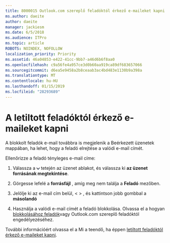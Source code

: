 ```yaml
---
title: 8000015 Outlook.com szereplő feladóktól érkező e-maileket kapni blokkolva van.
ms.author: daeite
author: daeite
manager: jackiesm
ms.date: 6/5/2018
ms.audience: ITPro
ms.topic: article
ROBOTS: NOINDEX, NOFOLLOW
localization_priority: Priority
ms.assetid: 46a04853-e422-41cc-9bb7-a46d6b6f8aa0
ms.openlocfilehash: c9a56fe4a957ce3d0b60aa919ca89df683657066
ms.sourcegitcommit: d6ea5e9458a2b8ceaab3ac4bd483e1130b9a398a
ms.translationtype: MT
ms.contentlocale: hu-HU
ms.lasthandoff: 01/15/2019
ms.locfileid: "28293689"
---
```

# <a name="receiving-email-from-blocked-senders"></a>A letiltott feladóktól érkező e-maileket kapni

A blokkolt feladók e-mail továbbra is megjelenik a Beérkezett üzenetek mappában, ha lehet, hogy a feladó elrejtése a valódi e-mail címét.
  
Ellenőrizze a feladó tényleges e-mail címe:
  
1. Válassza a ![további műveletek](media/11884972-7ebb-4afe-8b50-63efefb7cca8.png) tetején az üzenet ablakot, és válassza ki **az üzenet forrásának megtekintése**.
    
2. Görgesse lefelé a **forrásfájl** , amíg meg nem találja a **Feladó** mezőben. 
    
3. Jelölje ki az e-mail cím belül, \< \> , és kattintson jobb gombbal a **másolandó**
    
4. Használja a valódi e-mail címét a feladó blokkolása. Olvassa el a hogyan [blokkolásához feladók](https://support.office.com/article/afba1c94-77bb-4f50-8b85-057cf52f4d5e.aspx)vagy Outlook.com szereplő feladóktól engedélyezéséhez.
    
További információért olvassa el a Mi a teendő, ha éppen [letiltott feladóktól érkező e-maileket kapni](https://go.microsoft.com/fwlink/p/?linkid=2002011&amp;clcid=0x409).
  

